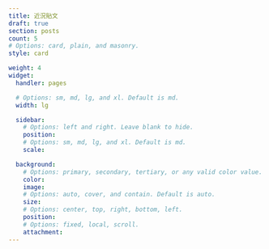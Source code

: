 ```yaml
---
title: 近況貼文
draft: true
section: posts
count: 5
# Options: card, plain, and masonry.
style: card

weight: 4
widget:
  handler: pages

  # Options: sm, md, lg, and xl. Default is md.
  width: lg

  sidebar:
    # Options: left and right. Leave blank to hide.
    position:
    # Options: sm, md, lg, and xl. Default is md.
    scale:

  background:
    # Options: primary, secondary, tertiary, or any valid color value. Default is primary.
    color:
    image:
    # Options: auto, cover, and contain. Default is auto.
    size:
    # Options: center, top, right, bottom, left.
    position:
    # Options: fixed, local, scroll.
    attachment: 
---
```

